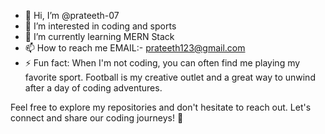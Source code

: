 - 👋 Hi, I’m @prateeth-07
- 👀 I’m interested in coding and sports
- 🌱 I’m currently learning MERN Stack
- 📫 How to reach me EMAIL:- prateeth123@gmail.com
- ⚡ Fun fact: When I'm not coding, you can often find me playing my favorite sport. Football is my creative outlet and a great way to unwind after a day of coding adventures.

Feel free to explore my repositories and don't hesitate to reach out. Let's connect and share our coding journeys! 🚀


